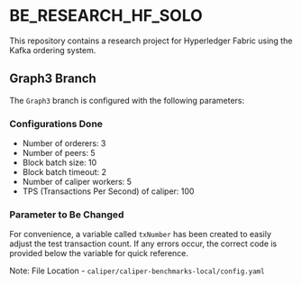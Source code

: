 # BE_RESEARCH_HF_SOLO

This repository contains a research project for Hyperledger Fabric using the Kafka ordering system.

## Graph3 Branch

The `Graph3` branch is configured with the following parameters:

### Configurations Done
- Number of orderers: 3
- Number of peers: 5
- Block batch size: 10
- Block batch timeout: 2
- Number of caliper workers: 5
- TPS (Transactions Per Second) of caliper: 100

### Parameter to Be Changed
For convenience, a variable called `txNumber` has been created to easily adjust the test transaction count. If any errors occur, the correct code is provided below the variable for quick reference.

Note: File Location - `caliper/caliper-benchmarks-local/config.yaml`
